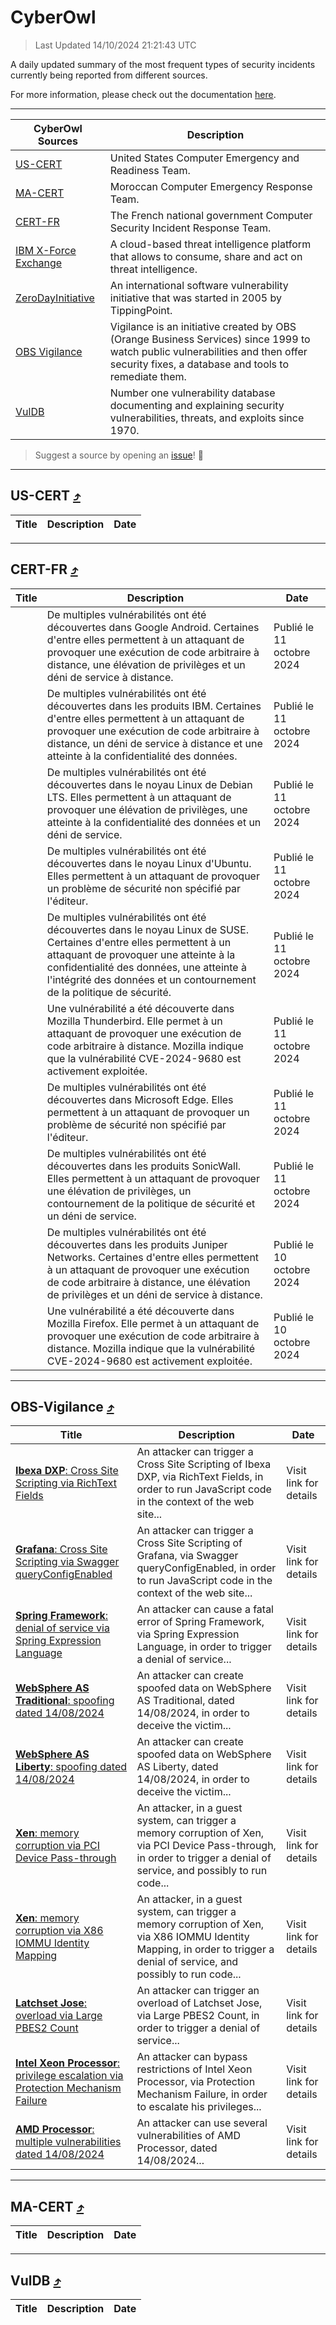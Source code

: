 
 <div id='top'></div>

# CyberOwl

 > Last Updated 14/10/2024 21:21:43 UTC
 
 A daily updated summary of the most frequent types of security incidents currently being reported from different sources.
 
 For more information, please check out the documentation [here](./docs/README.md).
 
 ---
 |CyberOwl Sources|Description|
 |---|---|
 |[US-CERT](#us-cert-arrow_heading_up)|United States Computer Emergency and Readiness Team.|
 |[MA-CERT](#ma-cert-arrow_heading_up)|Moroccan Computer Emergency Response Team.|
 |[CERT-FR](#cert-fr-arrow_heading_up)|The French national government Computer Security Incident Response Team.|
 |[IBM X-Force Exchange](#ibmcloud-arrow_heading_up)|A cloud-based threat intelligence platform that allows to consume, share and act on threat intelligence.|
 |[ZeroDayInitiative](#zerodayinitiative-arrow_heading_up)|An international software vulnerability initiative that was started in 2005 by TippingPoint.|
 |[OBS Vigilance](#obs-vigilance-arrow_heading_up)|Vigilance is an initiative created by OBS (Orange Business Services) since 1999 to watch public vulnerabilities and then offer security fixes, a database and tools to remediate them.|
 |[VulDB](#vuldb-arrow_heading_up)|Number one vulnerability database documenting and explaining security vulnerabilities, threats, and exploits since 1970.|
 
 > Suggest a source by opening an [issue](https://github.com/karimhabush/cyberowl/issues)! :raised_hands:
 ---

## US-CERT [:arrow_heading_up:](#cyberowl)

 |Title|Description|Date|
 |---|---|---|
 
 ---

## CERT-FR [:arrow_heading_up:](#cyberowl)

 |Title|Description|Date|
 |---|---|---|
 |[](https://www.cert.ssi.gouv.fr/avis/CERTFR-2024-AVI-0874/)|De multiples vulnérabilités ont été découvertes dans Google Android. Certaines d'entre elles permettent à un attaquant de provoquer une exécution de code arbitraire à distance, une élévation de privilèges et un déni de service à distance.|Publié le 11 octobre 2024|
 |[](https://www.cert.ssi.gouv.fr/avis/CERTFR-2024-AVI-0873/)|De multiples vulnérabilités ont été découvertes dans les produits IBM. Certaines d'entre elles permettent à un attaquant de provoquer une exécution de code arbitraire à distance, un déni de service à distance et une atteinte à la confidentialité des données.|Publié le 11 octobre 2024|
 |[](https://www.cert.ssi.gouv.fr/avis/CERTFR-2024-AVI-0872/)|De multiples vulnérabilités ont été découvertes dans le noyau Linux de Debian LTS. Elles permettent à un attaquant de provoquer une élévation de privilèges, une atteinte à la confidentialité des données et un déni de service.|Publié le 11 octobre 2024|
 |[](https://www.cert.ssi.gouv.fr/avis/CERTFR-2024-AVI-0871/)|De multiples vulnérabilités ont été découvertes dans le noyau Linux d'Ubuntu. Elles permettent à un attaquant de provoquer un problème de sécurité non spécifié par l'éditeur.|Publié le 11 octobre 2024|
 |[](https://www.cert.ssi.gouv.fr/avis/CERTFR-2024-AVI-0870/)|De multiples vulnérabilités ont été découvertes dans le noyau Linux de SUSE. Certaines d'entre elles permettent à un attaquant de provoquer une atteinte à la confidentialité des données, une atteinte à l'intégrité des données et un contournement de la politique de sécurité.|Publié le 11 octobre 2024|
 |[](https://www.cert.ssi.gouv.fr/avis/CERTFR-2024-AVI-0869/)|Une vulnérabilité a été découverte dans Mozilla Thunderbird. Elle permet à un attaquant de provoquer une exécution de code arbitraire à distance. Mozilla indique que la vulnérabilité CVE-2024-9680 est activement exploitée.|Publié le 11 octobre 2024|
 |[](https://www.cert.ssi.gouv.fr/avis/CERTFR-2024-AVI-0868/)|De multiples vulnérabilités ont été découvertes dans Microsoft Edge. Elles permettent à un attaquant de provoquer un problème de sécurité non spécifié par l'éditeur.|Publié le 11 octobre 2024|
 |[](https://www.cert.ssi.gouv.fr/avis/CERTFR-2024-AVI-0867/)|De multiples vulnérabilités ont été découvertes dans les produits SonicWall. Elles permettent à un attaquant de provoquer une élévation de privilèges, un contournement de la politique de sécurité et un déni de service.|Publié le 11 octobre 2024|
 |[](https://www.cert.ssi.gouv.fr/avis/CERTFR-2024-AVI-0866/)|De multiples vulnérabilités ont été découvertes dans les produits Juniper Networks. Certaines d'entre elles permettent à un attaquant de provoquer une exécution de code arbitraire à distance, une élévation de privilèges et un déni de service à distance.|Publié le 10 octobre 2024|
 |[](https://www.cert.ssi.gouv.fr/avis/CERTFR-2024-AVI-0865/)|Une vulnérabilité a été découverte dans Mozilla Firefox. Elle permet à un attaquant de provoquer une exécution de code arbitraire à distance. Mozilla indique que la vulnérabilité CVE-2024-9680 est activement exploitée.|Publié le 10 octobre 2024|
 
 ---

## OBS-Vigilance [:arrow_heading_up:](#cyberowl)

 |Title|Description|Date|
 |---|---|---|
 |[<a href="https://vigilance.fr/vulnerability/Ibexa-DXP-Cross-Site-Scripting-via-RichText-Fields-44952" class="noirorange"><b>Ibexa DXP</b>: Cross Site Scripting via RichText Fields</a>](https://vigilance.fr/vulnerability/Ibexa-DXP-Cross-Site-Scripting-via-RichText-Fields-44952)|An attacker can trigger a Cross Site Scripting of Ibexa DXP, via RichText Fields, in order to run JavaScript code in the context of the web site...|Visit link for details|
 |[<a href="https://vigilance.fr/vulnerability/Grafana-Cross-Site-Scripting-via-Swagger-queryConfigEnabled-44950" class="noirorange"><b>Grafana</b>: Cross Site Scripting via Swagger queryConfigEnabled</a>](https://vigilance.fr/vulnerability/Grafana-Cross-Site-Scripting-via-Swagger-queryConfigEnabled-44950)|An attacker can trigger a Cross Site Scripting of Grafana, via Swagger queryConfigEnabled, in order to run JavaScript code in the context of the web site...|Visit link for details|
 |[<a href="https://vigilance.fr/vulnerability/Spring-Framework-denial-of-service-via-Spring-Expression-Language-44949" class="noirorange"><b>Spring Framework</b>: denial of service via Spring Expression Language</a>](https://vigilance.fr/vulnerability/Spring-Framework-denial-of-service-via-Spring-Expression-Language-44949)|An attacker can cause a fatal error of Spring Framework, via Spring Expression Language, in order to trigger a denial of service...|Visit link for details|
 |[<a href="https://vigilance.fr/vulnerability/WebSphere-AS-Traditional-spoofing-dated-14-08-2024-44946" class="noirorange"><b>WebSphere AS Traditional</b>: spoofing dated 14/08/2024</a>](https://vigilance.fr/vulnerability/WebSphere-AS-Traditional-spoofing-dated-14-08-2024-44946)|An attacker can create spoofed data on WebSphere AS Traditional, dated 14/08/2024, in order to deceive the victim...|Visit link for details|
 |[<a href="https://vigilance.fr/vulnerability/WebSphere-AS-Liberty-spoofing-dated-14-08-2024-44945" class="noirorange"><b>WebSphere AS Liberty</b>: spoofing dated 14/08/2024</a>](https://vigilance.fr/vulnerability/WebSphere-AS-Liberty-spoofing-dated-14-08-2024-44945)|An attacker can create spoofed data on WebSphere AS Liberty, dated 14/08/2024, in order to deceive the victim...|Visit link for details|
 |[<a href="https://vigilance.fr/vulnerability/Xen-memory-corruption-via-PCI-Device-Pass-through-44943" class="noirorange"><b>Xen</b>: memory corruption via PCI Device Pass-through</a>](https://vigilance.fr/vulnerability/Xen-memory-corruption-via-PCI-Device-Pass-through-44943)|An attacker, in a guest system, can trigger a memory corruption of Xen, via PCI Device Pass-through, in order to trigger a denial of service, and possibly to run code...|Visit link for details|
 |[<a href="https://vigilance.fr/vulnerability/Xen-memory-corruption-via-X86-IOMMU-Identity-Mapping-44942" class="noirorange"><b>Xen</b>: memory corruption via X86 IOMMU Identity Mapping</a>](https://vigilance.fr/vulnerability/Xen-memory-corruption-via-X86-IOMMU-Identity-Mapping-44942)|An attacker, in a guest system, can trigger a memory corruption of Xen, via X86 IOMMU Identity Mapping, in order to trigger a denial of service, and possibly to run code...|Visit link for details|
 |[<a href="https://vigilance.fr/vulnerability/Latchset-Jose-overload-via-Large-PBES2-Count-44939" class="noirorange"><b>Latchset Jose</b>: overload via Large PBES2 Count</a>](https://vigilance.fr/vulnerability/Latchset-Jose-overload-via-Large-PBES2-Count-44939)|An attacker can trigger an overload of Latchset Jose, via Large PBES2 Count, in order to trigger a denial of service...|Visit link for details|
 |[<a href="https://vigilance.fr/vulnerability/Intel-Xeon-Processor-privilege-escalation-via-Protection-Mechanism-Failure-44938" class="noirorange"><b>Intel Xeon Processor</b>: privilege escalation via Protection Mechanism Failure</a>](https://vigilance.fr/vulnerability/Intel-Xeon-Processor-privilege-escalation-via-Protection-Mechanism-Failure-44938)|An attacker can bypass restrictions of Intel Xeon Processor, via Protection Mechanism Failure, in order to escalate his privileges...|Visit link for details|
 |[<a href="https://vigilance.fr/vulnerability/AMD-Processor-multiple-vulnerabilities-dated-14-08-2024-44934" class="noirorange"><b>AMD Processor</b>: multiple vulnerabilities dated 14/08/2024</a>](https://vigilance.fr/vulnerability/AMD-Processor-multiple-vulnerabilities-dated-14-08-2024-44934)|An attacker can use several vulnerabilities of AMD Processor, dated 14/08/2024...|Visit link for details|
 
 ---

## MA-CERT [:arrow_heading_up:](#cyberowl)

 |Title|Description|Date|
 |---|---|---|
 
 ---

## VulDB [:arrow_heading_up:](#cyberowl)

 |Title|Description|Date|
 |---|---|---|
 